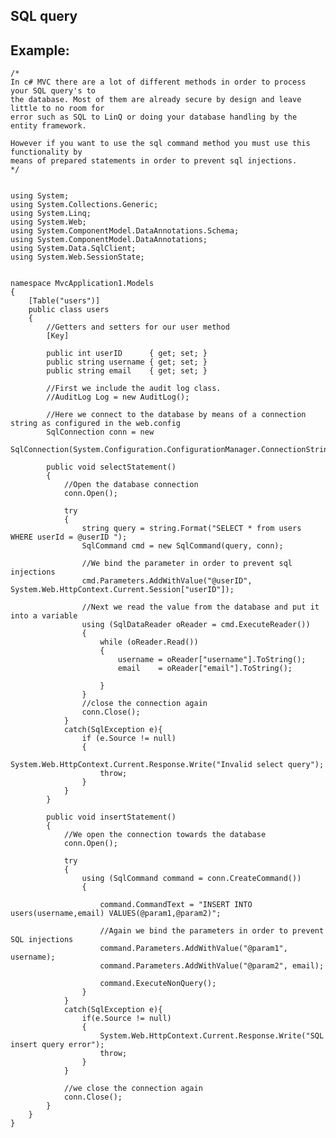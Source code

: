 SQL query
-------

## Example:


	/*
	In c# MVC there are a lot of different methods in order to process your SQL query's to 
	the database. Most of them are already secure by design and leave little to no room for
	error such as SQL to LinQ or doing your database handling by the entity framework.

	However if you want to use the sql command method you must use this functionality by
	means of prepared statements in order to prevent sql injections.
	*/


	using System;
	using System.Collections.Generic;
	using System.Linq;
	using System.Web;
	using System.ComponentModel.DataAnnotations.Schema;
	using System.ComponentModel.DataAnnotations;
	using System.Data.SqlClient;
	using System.Web.SessionState;


	namespace MvcApplication1.Models
	{
		[Table("users")]
		public class users
		{
			//Getters and setters for our user method
			[Key]
		
			public int userID      { get; set; }
			public string username { get; set; }
			public string email    { get; set; }

			//First we include the audit log class.
			//AuditLog Log = new AuditLog();

			//Here we connect to the database by means of a connection string as configured in the web.config
			SqlConnection conn = new 
			SqlConnection(System.Configuration.ConfigurationManager.ConnectionStrings["users"].ConnectionString);

			public void selectStatement()
			{   
				//Open the database connection
				conn.Open();

				try
				{   
					string query = string.Format("SELECT * from users WHERE userId = @userID ");
					SqlCommand cmd = new SqlCommand(query, conn);

					//We bind the parameter in order to prevent sql injections
					cmd.Parameters.AddWithValue("@userID", System.Web.HttpContext.Current.Session["userID"]);

					//Next we read the value from the database and put it into a variable
					using (SqlDataReader oReader = cmd.ExecuteReader())
					{
						while (oReader.Read())
						{
							username = oReader["username"].ToString();
							email    = oReader["email"].ToString();

						}
					}
					//close the connection again
					conn.Close();
				}
				catch(SqlException e){
					if (e.Source != null)
					{
						System.Web.HttpContext.Current.Response.Write("Invalid select query");
						throw;
					}
				}
			}

			public void insertStatement()
			{   
				//We open the connection towards the database
				conn.Open();

				try
				{
					using (SqlCommand command = conn.CreateCommand())
					{ 
					
						command.CommandText = "INSERT INTO users(username,email) VALUES(@param1,@param2)";  
					
						//Again we bind the parameters in order to prevent SQL injections
						command.Parameters.AddWithValue("@param1", username);  
						command.Parameters.AddWithValue("@param2", email);   

						command.ExecuteNonQuery(); 
					}
				}
				catch(SqlException e){
					if(e.Source != null)
					{
						System.Web.HttpContext.Current.Response.Write("SQL insert query error");
						throw;
					}
				}

				//we close the connection again
				conn.Close();
			}
		}
	}
	
	



	

